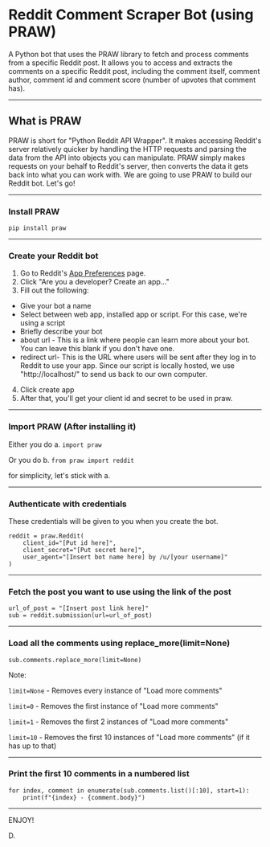 # Reddit Comment Scraper Bot (using PRAW)

A Python bot that uses the PRAW library to fetch and process comments from a specific Reddit post. It allows you to access and extracts the comments on a specific Reddit post, including the comment itself, comment author, comment id and comment score (number of upvotes that comment has).

---
## What is PRAW

PRAW is short for "Python Reddit API Wrapper". It makes accessing Reddit's server relatively quicker by handling the HTTP requests
and parsing the data from the API into objects you can manipulate.
PRAW simply makes requests on your behalf to Reddit's server, then converts the data it gets back into what you can work with.
We are going to use PRAW to build our Reddit bot. Let's go!

------------------------------------------------------------------------------------------
### Install PRAW

`pip install praw`

------------------------------------------------------------------------------------------
### Create your Reddit bot

1. Go to Reddit's [App Preferences](https://www.reddit.com/prefs/apps) page.
2. Click "Are you a developer? Create an app..."
3. Fill out the following:
- Give your bot a name
- Select between web app, installed app or script. For this case, we're using a script
- Briefly describe your bot
- about url - This is a link where people can learn more about your bot. You can leave this blank if you don't have one.
- redirect url- This is the URL where users will be sent after they log in to Reddit to use your app. Since our script is locally hosted, we use "http://localhost/" to send us back to our own computer.
4. Click create app
5. After that, you'll get your client id and secret to be used in praw.

------------------------------------------------------------------------------------------
### Import PRAW (After installing it)

Either you do a.
`import praw`

Or you do b.
`from praw import reddit`

for simplicity, let's stick with a.

------------------------------------------------------------------------------------------
### Authenticate with credentials

These credentials will be given to you when you create the bot.
```
reddit = praw.Reddit(
    client_id="[Put id here]",
    client_secret="[Put secret here]",
    user_agent="[Insert bot name here] by /u/[your username]"
)
```
------------------------------------------------------------------------------------------
### Fetch the post you want to use using the link of the post
```
url_of_post = "[Insert post link here]"
sub = reddit.submission(url=url_of_post)
```
------------------------------------------------------------------------------------------
### Load all the comments using replace_more(limit=None)

`sub.comments.replace_more(limit=None)`

Note:

`limit=None` - Removes every instance of "Load more comments"

`limit=0` - Removes the first instance of "Load more comments"

`limit=1` - Removes the first 2 instances of "Load more comments"

`limit=10` - Removes the first 10 instances of "Load more comments" (if it has up to that)

------------------------------------------------------------------------------------------
### Print the first 10 comments in a numbered list
```
for index, comment in enumerate(sub.comments.list()[:10], start=1):
    print(f"{index} - {comment.body}")
```
------------------------------------------------------------------------------------------

ENJOY!

D.
